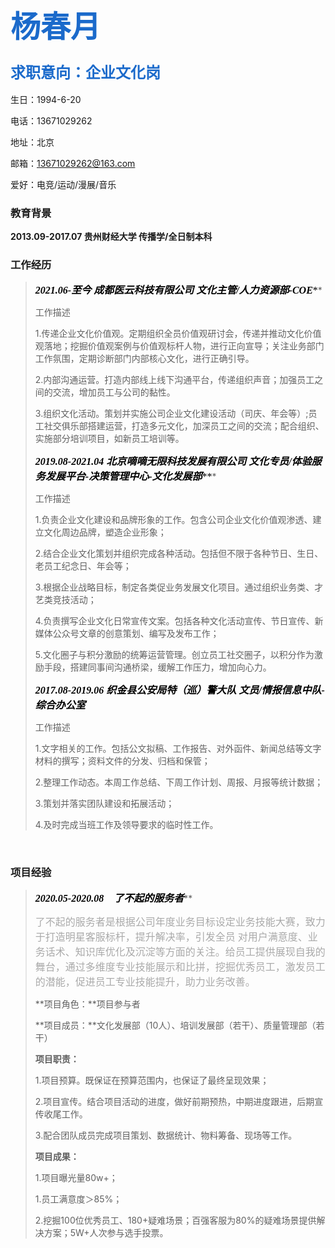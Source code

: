 ## <font face="微软雅黑" color=#1b6acb size=7>杨春月</font>

### <font face="微软雅黑" color=#1b6acb size=5>求职意向：企业文化岗</font>

生日：1994-6-20

电话：13671029262

地址：北京

邮箱：13671029262@163.com

爱好：电竞/运动/漫展/音乐



### 教育背景

**2013.09-2017.07	贵州财经大学	传播学/全日制本科**



### 工作经历

> *<font face="微软雅黑" color=black size=3>**2021.06-至今          成都医云科技有限公司          文化主管/人力资源部-COE****</font>*
>
> 工作描述
>
> 1.传递企业文化价值观。定期组织全员价值观研讨会，传递并推动文化价值观落地；挖掘价值观案例与价值观标杆人物，进行正向宣导；关注业务部门工作氛围，定期诊断部门内部核心文化，进行正确引导。
>
> 2.内部沟通运营。打造内部线上线下沟通平台，传递组织声音；加强员工之间的交流，增加员工与公司的黏性。
>
> 3.组织文化活动。策划并实施公司企业文化建设活动（司庆、年会等）;员工社交俱乐部搭建运营，打造多元文化，加深员工之间的交流；配合组织、实施部分培训项目，如新员工培训等。
>
> 
>
> *<font face="微软雅黑" color=black size=3>**2019.08-2021.04          北京嘀嘀无限科技发展有限公司          文化专员/体验服务发展平台-决策管理中心-文化发展部*****</font>*
>
> 工作描述
>
> 1.负责企业文化建设和品牌形象的工作。包含公司企业文化价值观渗透、建立文化周边品牌，塑造企业形象；
>
> 2.结合企业文化策划并组织完成各种活动。包括但不限于各种节日、生日、老员工纪念日、年会等；
>
> 3.根据企业战略目标，制定各类促业务发展文化项目。通过组织业务类、才艺类竞技活动；
>
> 4.负责撰写企业文化日常宣传文案。包括各种文化活动宣传、节日宣传、新媒体公众号文章的创意策划、编写及发布工作；
>
> 5.文化圈子与积分激励的统筹运营管理。创立员工社交圈子，以积分作为激励手段，搭建同事间沟通桥梁，缓解工作压力，增加向心力。
>
> 
>
> *<font face="微软雅黑" color=black size=3>**2017.08-2019.06          织金县公安局特（巡）警大队          文员/情报信息中队-综合办公室**</font>*
>
> 工作描述
>
> 1.文字相关的工作。包括公文拟稿、工作报告、对外函件、新闻总结等文字材料的撰写；资料文件的分发、归档和保管；
>
> 2.整理工作动态。本周工作总结、下周工作计划、周报、月报等统计数据；
>
> 3.策划并落实团队建设和拓展活动；
>
> 4.及时完成当班工作及领导要求的临时性工作。

​      

### 项目经验

>  *<font face="微软雅黑" color=black size=3>**2020.05-2020.08    了不起的服务者**</font>***	
>
>  <font face="微软雅黑" color=#a9a9a9 size=3>了不起的服务者是根据公司年度业务目标设定业务技能大赛，致力于打造明星客服标杆，提升解决率，引发全员    对用户满意度、业务话术、知识库优化及沉淀等方面的关注。给员工提供展现自我的舞台，通过多维度专业技能展示和比拼，挖掘优秀员工，激发员工的潜能，促进员工专业技能提升，助力业务改善。</font>
>
>  **项目角色：**项目参与者
>
>  **项目成员：**文化发展部（10人）、培训发展部（若干）、质量管理部（若干） 
>
>  **项目职责：**
>
>  1.项目预算。既保证在预算范围内，也保证了最终呈现效果；
>
>  2.项目宣传。结合项目活动的进度，做好前期预热，中期进度跟进，后期宣传收尾工作。
>
>  3.配合团队成员完成项目策划、数据统计、物料筹备、现场等工作。
>
>  **项目成果：**
>
>  1.项目曝光量80w+；
>
>  1.员工满意度＞85%；
>
>  2.挖掘100位优秀员工、180+疑难场景；百强客服为80%的疑难场景提供解决方案；5W+人次参与选手投票。

